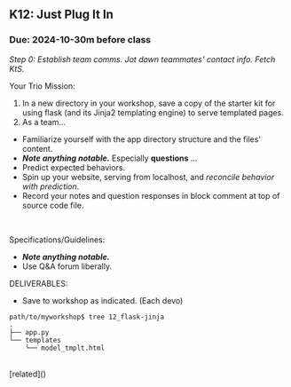 ## K12: Just Plug It In
### Due: 2024-10-30m before class

_Step 0: Establish team comms. Jot down teammates' contact info. Fetch KtS._

Your Trio Mission:

1. In a new directory in your workshop, save a copy of the starter kit for using flask (and its Jinja2 templating engine) to serve templated pages.
1. As a team...
  - Familiarize yourself with the app directory structure and the files' content.
  - ***Note anything notable.*** Especially __questions__ ...
  - Predict expected behaviors.
  - Spin up your website, serving from localhost, and _reconcile behavior with prediction_.
  - Record your notes and question responses in block comment at top of source code file.

<br>

Specifications/Guidelines:
* ***Note anything notable.***
* Use Q&A forum liberally.

DELIVERABLES:
* Save to workshop as indicated. (Each devo)

```
path/to/myworkshop$ tree 12_flask-jinja
.
├── app.py
└── templates
    └── model_tmplt.html

```

<br>
[related]()